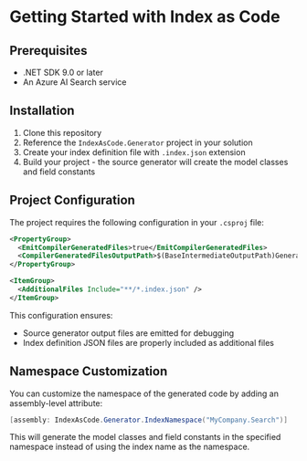 # Getting Started with Index as Code

## Prerequisites
- .NET SDK 9.0 or later
- An Azure AI Search service

## Installation

1. Clone this repository
2. Reference the `IndexAsCode.Generator` project in your solution
3. Create your index definition file with `.index.json` extension
4. Build your project - the source generator will create the model classes and field constants

## Project Configuration

The project requires the following configuration in your `.csproj` file:

```xml
<PropertyGroup>
  <EmitCompilerGeneratedFiles>true</EmitCompilerGeneratedFiles>
  <CompilerGeneratedFilesOutputPath>$(BaseIntermediateOutputPath)Generated</CompilerGeneratedFilesOutputPath>
</PropertyGroup>

<ItemGroup>
  <AdditionalFiles Include="**/*.index.json" />
</ItemGroup>
```

This configuration ensures:
- Source generator output files are emitted for debugging
- Index definition JSON files are properly included as additional files

## Namespace Customization

You can customize the namespace of the generated code by adding an assembly-level attribute:

```csharp
[assembly: IndexAsCode.Generator.IndexNamespace("MyCompany.Search")]
```

This will generate the model classes and field constants in the specified namespace instead of using the index name as the namespace.